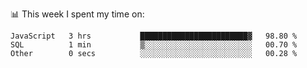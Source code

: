 📊 This week I spent my time on:
<!--START_SECTION:waka-->

```text
JavaScript   3 hrs           ████████████████████████▓   98.80 %
SQL          1 min           ▒░░░░░░░░░░░░░░░░░░░░░░░░   00.70 %
Other        0 secs          ░░░░░░░░░░░░░░░░░░░░░░░░░   00.28 %
```

<!--END_SECTION:waka-->

